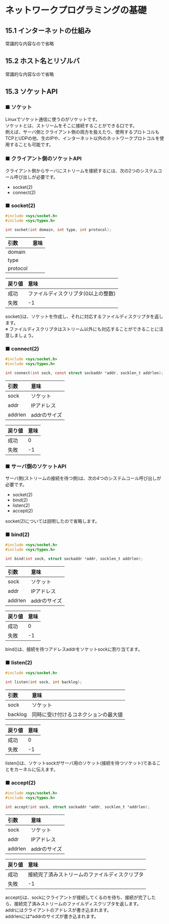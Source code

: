 # ネットワークプログラミングの基礎
## 15.1 インターネットの仕組み
常識的な内容なので省略

## 15.2 ホスト名とリゾルバ
常識的な内容なので省略

## 15.3 ソケットAPI
### ■ ソケット
Linuxでソケット通信に使うのがソケットです。  
ソケットとは、ストリームをそこに接続することができる口です。  
例えば、サーバ側とクライアント側の両方を扱えたり、使用するプロトコルもTCPとUDPの他、生のIPや、インターネット以外のネットワークプロトコルを使用することも可能です。  

### ■ クライアント側のソケットAPI
クライアント側からサーバにストリームを接続するには、次の2つのシステムコール呼び出しが必要です。
- socket(2)
- connect(2)

### ■ socket(2)
```c
#include <sys/socket.h>
#include <sys/types.h>

int socket(int domain, int type, int protocol);
```
|引数|意味|
|:---|:---|
|domain||
|type||
|protocol||

|戻り値|意味|
|:---|:---|
|成功|ファイルディスクリプタ(0以上の整数)|
|失敗|-1|

socket()は、ソケットを作成し、それに対応するファイルディスクリプタを返します。  
※ ファイルディスクリプタはストリーム以外にも対応することができることに注意しましょう。

### ■ connect(2)
```c
#include <sys/socket.h>
#include <sys/types.h>

int connect(int sock, const struct sockaddr *addr, socklen_t addrlen);
```
|引数|意味|
|:---|:---|
|sock|ソケット|
|addr|IPアドレス|
|addrlen|addrのサイズ|

|戻り値|意味|
|:---|:---|
|成功|0|
|失敗|-1|

### ■ サーバ側のソケットAPI
サーバ側(ストリームの接続を待つ側)は、次の4つのシステムコール呼び出しが必要です。
- socket(2)
- bind(2)
- listen(2)
- accept(2)

socket(2)については説明したので省略します。
### ■ bind(2)
```c
#include <sys/socket.h>
#include <sys/types.h>

int bind(int sock, struct sockaddr *addr, socklen_t addrlen);
```
|引数|意味|
|:---|:---|
|sock|ソケット|
|addr|IPアドレス|
|addrlen|addrのサイズ|

|戻り値|意味|
|:---|:---|
|成功|0|
|失敗|-1|

bind()は、接続を待つアドレスaddrをソケットsockに割り当てます。  

### ■ listen(2)
```c
#include <sys/socket.h>

int listen(int sock, int backlog);
```
|引数|意味|
|:---|:---|
|sock|ソケット|
|backlog|同時に受け付けるコネクションの最大値|

|戻り値|意味|
|:---|:---|
|成功|0|
|失敗|-1|

listen()は、ソケットsockがサーバ用のソケット(接続を待つソケット)であることをカーネルに伝えます。

### ■ accept(2)
```c
#include <sys/socket.h>
#include <sys/types.h>

int accept(int sock, struct sockaddr *addr, socklen_t *addrlen);
```
|引数|意味|
|:---|:---|
|sock|ソケット|
|addr|IPアドレス|
|addrlen|addrのサイズ|

|戻り値|意味|
|:---|:---|
|成功|接続完了済みストリームのファイルディスクリプタ|
|失敗|-1|

accept()は、sockにクライアントが接続してくるのを待ち、接続が完了したら、接続完了済みストリームのファイルディスクリプタを返します。  
addrにはクライアントのアドレスが書き込まれます。  
addrlenには\*addrのサイズが書き込まれます。
